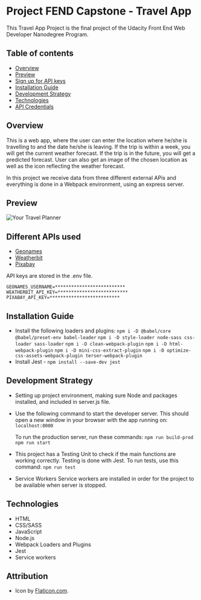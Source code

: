 # Project FEND Capstone - Travel App 
This Travel App Project is the final project of the Udacity Front End Web Developer Nanodegree Program.

## Table of contents
* [Overview](#overview)
* [Preview](#preview)
* [Sign up for API keys](#signup-for-api-keys)
* [Installation Guide](#installation-guide)
* [Development Strategy](#development-strategy)
* [Technologies](#technologies)
* [API Credentials](#api-crdentials)

## Overview
This is a web app, where the user can enter the location where he/she is travelling to and the date he/she is leaving. If the trip is within a week, you will get the current weather forecast. If the trip is in the future, you will get a predicted forecast. User can also get an image of the chosen location as well as the icon reflecting the weather forecast.

In this project we receive data from three different external APis and everything is done in a Webpack environment, using an express server.

## Preview
![Your Travel Planner](demo.gif)

## Different APIs used 
* [Geonames](http://www.geonames.org/)
* [Weatherbit](https://www.weatherbit.io/)
* [Pixabay](https://pixabay.com/)

API keys are stored in the .env file.

`GEONAMES_USERNAME=**************************`
`WEATHERBIT_API_KEY=**************************`
`PIXABAY_API_KEY=**************************`


## Installation Guide
* Install the following loaders and plugins:
`npm i -D @babel/core @babel/preset-env babel-loader`
`npm i -D style-loader node-sass css-loader sass-loader`
`npm i -D clean-webpack-plugin`
`npm i -D html-webpack-plugin`
`npm i -D mini-css-extract-plugin`
`npm i -D optimize-css-assets-webpack-plugin terser-webpack-plugin`
* Install Jest - `npm install --save-dev jest`

## Development Strategy
* Setting up project environment, making sure Node and packages installed, and included in server.js file.
* Use the following command to start the developer server. 
  This should open a new window in your browser with the app running on:
  `localhost:8000`

  To run the production server, run these commands:
  `npm run build-prod`
  `npm run start`

* This project has a Testing Unit to check if the main functions are working correctly. Testing is done with Jest.
  To run tests, use this command:
 `npm run test`

* Service Workers
  Service workers are installed in order for the project to be available when server is stopped.


## Technologies
* HTML
* CSS/SASS
* JavaScript
* Node.js
* Webpack Loaders and Plugins
* Jest
* Service workers

## Attribution
* Icon by [Flaticon.com](https://www.flaticon.com/).
